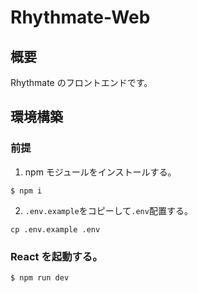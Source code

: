 # Rhythmate-Web

## 概要

Rhythmate のフロントエンドです。

## 環境構築

### 前提

1. npm モジュールをインストールする。

```
$ npm i
```

2. `.env.example`をコピーして`.env`配置する。

```
cp .env.example .env
```

### React を起動する。

```
$ npm run dev
```
